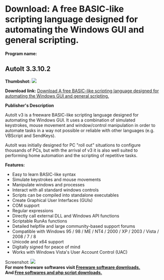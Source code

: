 # Download: A free BASIC-like scripting language designed for automating the Windows GUI and general scripting.

**Program name:**

## AutoIt 3.3.10.2

  
**Thumbshot:** ![](http://www.freewarefiles.com/screenshot/autoit3_md.jpg)   
  
**Download link:** [Download A free BASIC-like scripting language designed for automating the Windows GUI and general scripting.](http://freesoftwares.boysofts.com/AutoIt_program_11304.html)  
  


**Publisher's Description**  
  


AutoIt v3 is a freeware BASIC-like scripting language designed for automating the Windows GUI. It uses a combination of simulated keystrokes, mouse movement and window/control manipulation in order to automate tasks in a way not possible or reliable with other languages (e.g. VBScript and SendKeys). 

AutoIt was initially designed for PC "roll out" situations to configure thousands of PCs, but with the arrival of v3 it is also well suited to performing home automation and the scripting of repetitive tasks.

**Features:**

  * Easy to learn BASIC-like syntax 
  * Simulate keystrokes and mouse movements 
  * Manipulate windows and processes 
  * Interact with all standard windows controls 
  * Scripts can be compiled into standalone executables 
  * Create Graphical User Interfaces (GUIs) 
  * COM support 
  * Regular expressions 
  * Directly call external DLL and Windows API functions 
  * Scriptable RunAs functions 
  * Detailed helpfile and large community-based support forums 
  * Compatible with Windows 95 / 98 / ME / NT4 / 2000 / XP / 2003 / Vista / 2008 / 7 / 8 
  * Unicode and x64 support 
  * Digitally signed for peace of mind 
  * Works with Windows Vista's User Account Control (UAC) 

  
  
Screenshot: ![](http://www.freewarefiles.com/screenshot/autoit3.jpg)   
**For more freeware softwares visit [Freeware software downloads.](http://freesoftwares.boysofts.com/)**   
**And [Free softwares and php script downloads.](http://www.boysofts.com/)**
